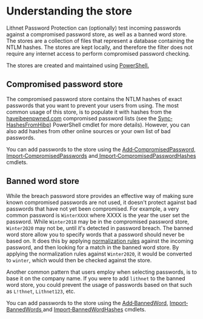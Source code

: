 # Understanding the store

Lithnet Password Protection can (optionally) test incoming passwords against a compromised password store, as well as a banned word store. The stores are a collection of files that represent a database containing the NTLM hashes. The stores are kept locally, and therefore the filter does not require any internet access to perform compromised password checking.

The stores are created and maintained using [PowerShell.](../../advanced-help/powershell-reference/)

## Compromised password store

The compromised password store contains the NTLM hashes of exact passwords that you want to prevent your users from using. The most common usage of this store, is to populate it with hashes from the [haveibeenpwned.com](https://haveibeenpwned.com) compromised password lists (see the [Sync‐HashesFromHibp](../../advanced-help/powershell-reference/sync-hashesfromhibp.md)) PowerShell cmdlet for more details). However, you can also add hashes from other online sources or your own list of bad passwords.

You can add passwords to the store using the [Add‐CompromisedPassword,](../../advanced-help/powershell-reference/add-compromisedpassword.md) [Import‐CompromisedPasswords](../../advanced-help/powershell-reference/import-compromisedpasswords.md) and[ Import‐CompromisedPasswordHashes](../../advanced-help/powershell-reference/import-compromisedpasswordhashes.md) cmdlets.

## Banned word store

While the breach password store provides an effective way of making sure known compromised passwords are not used, it doesn't protect against bad passwords that have not yet been compromised. For example, a very common password is `WinterXXXX` where XXXX is the year the user set the password. While `Winter2018` may be in the compromised password store, `Winter2020` may not be, until it's detected in password breach. The banned word store allow you to specify words that a password should never be based on. It does this by applying [normalization rules](../../help-and-support/normalization-rules.md) against the incoming password, and then looking for a match in the banned word store. By applying the normalization rules against `Winter2020`, it would be converted to `winter`, which would then be checked against the store.

Another common pattern that users employ when selecting passwords, is to base it on the company name. If you were to add `lithnet` to the banned word store, you could prevent the usage of passwords based on that such as `L!thnet`, `Lithnet123`, etc.

You can add passwords to the store using the [Add‐BannedWord,](../../advanced-help/powershell-reference/add-bannedword.md) [Import‐BannedWords ](../../advanced-help/powershell-reference/import-bannedwords.md)and [Import‐BannedWordHashes](../../advanced-help/powershell-reference/import-bannedwordhashes.md) cmdlets.
